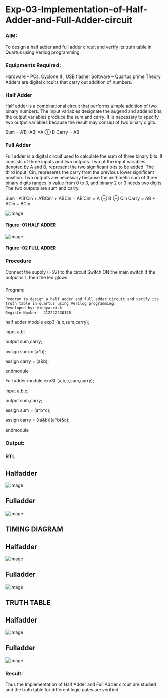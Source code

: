 # Exp-03-Implementation-of-Half-Adder-and-Full-Adder-circuit
### AIM:
To design a half adder and full adder circuit and verify its truth table in Quartus using Verilog programming.

### Equipments Required:
Hardware – PCs, Cyclone II , USB flasher
Software – Quartus prime
Theory
Adders are digital circuits that carry out addition of numbers.

### Half Adder
Half adder is a combinational circuit that performs simple addition of two binary numbers. The input variables designate the augend and addend bits; the output variables produce the sum and carry. It is necessary to specify two output variables because the result may consist of two binary digits.

Sum = A’B+AB’ =A ⊕ B Carry = AB

### Full Adder
Full adder is a digital circuit used to calculate the sum of three binary bits. It consists of three inputs and two outputs. Two of the input variables, denoted by A and B, represent the two significant bits to be added. The third input, Cin, represents the carry from the previous lower significant position. Two outputs are necessary because the arithmetic sum of three binary digits ranges in value from 0 to 3, and binary 2 or 3 needs two digits. The two outputs are sum and carry.

Sum =A’B’Cin + A’BCin’ + ABCin + AB’Cin’ = A ⊕ B ⊕ Cin Carry = AB + ACin + BCin

 ![image](https://user-images.githubusercontent.com/36288975/163552156-a13e5a56-c638-4110-97d9-8896907c8d25.png)

#### Figure -01 HALF ADDER 


![image](https://user-images.githubusercontent.com/36288975/163552057-b3547877-6d07-45b4-b7e0-bcfebfad9e1d.png)

#### Figure -02 FULL ADDER 

### Procedure

Connect the supply (+5V) to the circuit
Switch ON the main switch
If the output is 1, then the led glows.
### 
Program:
```
Program to design a half adder and full adder circuit and verify its truth table in quartus using Verilog programming.
Developed by: vidhyasri.k
RegisterNumber:  212222230170
```
half adder
module exp3 (a,b,sum,carry);

input a,b;

output sum,carry;

assign sum = (a^b);

assign carry = (a&b);

endmodule

Full adder
module exp3f (a,b,c,sum,carry);

input a,b,c;

output sum,carry;

assign sum = (a^b^c);

assign carry = ((a&b)|(a^b)&c);

endmodule
### Output:
### RTL
## Halfadder
![image](https://github.com/vidhyasrikachapalayam/Exp-02-Implementation-of-Half-Adder-and-Full-Adder-circuit/assets/119477817/2b019c39-15da-401d-8a91-c1d103c486a2)
## Fulladder
![image](https://github.com/vidhyasrikachapalayam/Exp-02-Implementation-of-Half-Adder-and-Full-Adder-circuit/assets/119477817/6a4bfa73-5fcb-48d9-bde5-1e7d347d648b)


## TIMING DIAGRAM
## Halfadder
![image](https://github.com/vidhyasrikachapalayam/Exp-02-Implementation-of-Half-Adder-and-Full-Adder-circuit/assets/119477817/9bdd8ad7-5fd3-457e-8481-5fbafdbbbd8a)
## Fulladder
![image](https://github.com/vidhyasrikachapalayam/Exp-02-Implementation-of-Half-Adder-and-Full-Adder-circuit/assets/119477817/41f3d82c-08c1-4c18-bb32-fe8786535c85)



## TRUTH TABLE 
## Halfadder

![image](https://github.com/vidhyasrikachapalayam/Exp-02-Implementation-of-Half-Adder-and-Full-Adder-circuit/assets/119477817/76d22e8d-9c16-483f-a86d-97010d36007a)

## Fulladder

![image](https://github.com/vidhyasrikachapalayam/Exp-02-Implementation-of-Half-Adder-and-Full-Adder-circuit/assets/119477817/a5313912-38be-4892-a629-28e6c35d2b93)


### Result:
Thus the Implementation of Half Adder and Full Adder circuit are studied and the truth table for different logic gates are verified.
